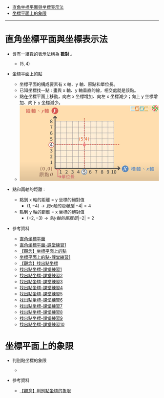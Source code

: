 * [直角坐標平面與坐標表示法](#直角坐標平面與坐標表示法)
* [坐標平面上的象限](#坐標平面上的象限)

---

# 直角坐標平面與坐標表示法

- 含有一組數的表示法稱為 **數對** 。
	- $(5, 4)$

- 坐標平面上的點
  - 坐標平面的構成要素有 x 軸、y 軸、原點和單位長。
  - 已知坐標找一點 : 畫與 x 軸、y 軸垂直的線，相交處就是該點。
  - 點在坐標平面上移動，向右 x 坐標增加、向左 x 坐標減少；向上 y 坐標增加、向下 y 坐標減少。
  - ![坐標平面上的點-康軒版](https://github.com/aquariusCCA/mathematics/blob/main/%E5%88%9D%E4%B8%80%E6%95%B8%E5%AD%B8/%E7%9B%B4%E8%A7%92%E5%9D%90%E6%A8%99%E8%88%87%E4%BA%8C%E5%85%83%E4%B8%80%E6%AC%A1%E6%96%B9%E7%A8%8B%E5%BC%8F%E7%9A%84%E5%9C%96%E5%BD%A2/images/%E5%9D%90%E6%A8%99%E5%B9%B3%E9%9D%A2%E4%B8%8A%E7%9A%84%E9%BB%9E-%E5%BA%B7%E8%BB%92%E7%89%88.png?raw=true "坐標平面上的點-康軒版")

- 點和兩軸的距離 :
  - 點到 x 軸的距離 = y 坐標的絕對值
    - $(1, -4) \to 到 x 軸的距離是 |-4| = 4$
  - 點到 y 軸的距離 = x 坐標的絕對值
    - $(-2, -3) \to 到 y 軸的距離是 |-2| = 2$

- 參考資料
  - [直角坐標平面](https://www.junyiacademy.org/article/80d0356e60d24dcdaf359e2a497a123d "直角坐標平面")
  - [直角坐標平面-課堂練習1](https://www.junyiacademy.org/article/2bcc9d0c99e64685911c2f2c2dda8625 "直角坐標平面-課堂練習1")
  - [【觀念】坐標平面上的點](https://www.youtube.com/watch?v=cpQhyTXAuTo "【觀念】坐標平面上的點")
  - [坐標平面上的點-課堂練習1](https://www.junyiacademy.org/article/689a014f639a4c268028209be1efffc0 "坐標平面上的點-課堂練習1")
  - [【觀念】找出點坐標](https://www.youtube.com/watch?v=HppXHy2YsT0 "【觀念】找出點坐標")
  - [找出點坐標-課堂練習1](https://www.junyiacademy.org/article/a57527382112443cac683d566b8bc945 "找出點坐標-課堂練習1")
  - [找出點坐標-課堂練習2](https://www.junyiacademy.org/article/8c2aff65c10342dc8d43f9ae3e9c4ecd "找出點坐標-課堂練習2")
  - [找出點坐標-課堂練習3](https://www.junyiacademy.org/article/35bd81f8b4434efe8e99a6bdacfc22aa "找出點坐標-課堂練習3")
  - [找出點坐標-課堂練習4](https://www.junyiacademy.org/article/a2233b29c87345748bac622f47af2c19 "找出點坐標-課堂練習4")
  - [找出點坐標-課堂練習5](https://www.junyiacademy.org/article/5b80a22819df4f20b6753f9197a9387c "找出點坐標-課堂練習5")
  - [找出點坐標-課堂練習6](https://www.junyiacademy.org/article/026cd072bb7548eb90a541919cdc839c "找出點坐標-課堂練習6")
  - [找出點坐標-課堂練習7](https://www.junyiacademy.org/article/815bcd8f69f24385bca9b4dbad710186 "找出點坐標-課堂練習7")
  - [找出點坐標-課堂練習8](https://www.junyiacademy.org/article/90a6a913a299485a85dfa9ea1493d9fa "找出點坐標-課堂練習8")
  - [找出點坐標-課堂練習9](https://www.junyiacademy.org/article/069c77e72d524b1fb0ccd139379eb236 "找出點坐標-課堂練習9")
  - [找出點坐標-課堂練習10](https://www.junyiacademy.org/article/b47f9f43468e4e888a9241c6a65f0574 "找出點坐標-課堂練習10")

# 坐標平面上的象限

- 判別點坐標的象限
  - ![]()

- 參考資料
  - [【觀念】判別點坐標的象限](https://www.youtube.com/watch?v=cD5Nym5leuQ "【觀念】判別點坐標的象限")